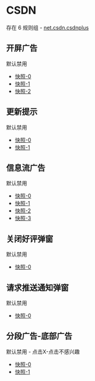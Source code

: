 # CSDN

存在 6 规则组 - [net.csdn.csdnplus](/src/apps/net.csdn.csdnplus.ts)

## 开屏广告

默认禁用

- [快照-0](https://i.gkd.li/i/12673680)
- [快照-1](https://i.gkd.li/i/13826577)
- [快照-2](https://i.gkd.li/i/13224627)

## 更新提示

默认禁用

- [快照-0](https://i.gkd.li/i/12673693)
- [快照-1](https://i.gkd.li/i/12673654)

## 信息流广告

默认禁用

- [快照-0](https://i.gkd.li/i/12673738)
- [快照-1](https://i.gkd.li/i/13224538)
- [快照-2](https://i.gkd.li/i/12673787)
- [快照-3](https://i.gkd.li/i/13224551)

## 关闭好评弹窗

默认禁用

- [快照-0](https://i.gkd.li/i/13251085)

## 请求推送通知弹窗

默认禁用

- [快照-0](https://i.gkd.li/i/12673638)

## 分段广告-底部广告

默认禁用 - 点击X-点击不感兴趣

- [快照-0](https://i.gkd.li/i/13830821)
- [快照-1](https://i.gkd.li/i/13830858)
